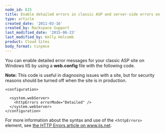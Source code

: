 ```yaml
---
node_id: 615
title: Enable detailed errors in classic ASP and server-side errors on Cloud Sites
type: article
created_date: '2011-03-16'
created_by: Rackspace Support
last_modified_date: '2015-06-23'
last_modified_by: Kelly Holcomb
product: Cloud Sites
body_format: tinymce
---
```


You can enable detailed error messages for your classic ASP site on
Windows IIS by using a **web.config** file with the following code.

**Note:** This code is useful in diagnosing issues with a site, but for
security reasons should be turned off when the site is in production.

    <configuration>

      <system.webServer>
        <httpErrors errorMode="Detailed" />
      </system.webServer>
    </configuration>

For more information about the syntax and use of the &lt;`httpErrors>`
element, see
<a href="http://www.iis.net/ConfigReference/system.webServer/httpErrors" class="external text" title="http://www.iis.net/ConfigReference/system.webServer/httpErrors">the HTTP Errors article on www.iis.net</a>.

